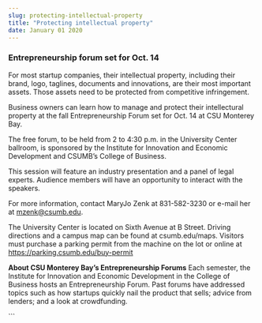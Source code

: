 ```yaml
---
slug: protecting-intellectual-property
title: "Protecting intellectual property"
date: January 01 2020
---
```


 
<h3>Entrepreneurship forum set for Oct. 14</h3>
<p>
  For most startup companies, their intellectual property, including their
  brand, logo, taglines, documents and innovations, are their most important
  assets. Those assets need to be protected from competitive infringement.
</p>
<p>
  Business owners can learn how to manage and protect their intellectural
  property at the fall Entrepreneurship Forum set for Oct. 14 at CSU Monterey
  Bay.
</p>
<p>
  The free forum, to be held from 2 to 4:30 p.m. in the University Center
  ballroom, is sponsored by the Institute for Innovation and Economic
  Development and CSUMB’s College of Business.
</p>
<p>
  This session will feature an industry presentation and a panel of legal
  experts. Audience members will have an opportunity to interact with the
  speakers.
</p>
<p>
  For more information, contact MaryJo Zenk at 831-582-3230 or e-mail her at
  <a
    href="&#x6d;&#97;&#x69;&#108;t&#x6f;&#58;&#x6d;&#122;&#101;&#x6e;&#107;&#x40;&#99;&#115;&#x75;&#109;&#x62;&#x2e;&#101;&#x64;&#117;"
    >mzenk@csumb.edu</a
  >.
</p>
<p>
  The University Center is located on Sixth Avenue at B Street. Driving
  directions and a campus map can be found at csumb.edu/maps. Visitors must
  purchase a parking permit from the machine on the lot or online at
  <a
    href="https://parking.csumb.edu/buy-permit"
    title="https://parking.csumb.edu/buy-permit"
    >https://parking.csumb.edu/buy-permit</a
  >
</p>
<p>
  <strong>About CSU Monterey Bay’s Entrepreneurship Forums</strong> Each
  semester, the Institute for Innovation and Economic Development in the College
  of Business hosts an Entrepreneurship Forum. Past forums have addressed topics
  such as how startups quickly nail the product that sells; advice from lenders;
  and a look at crowdfunding.
</p>
```

